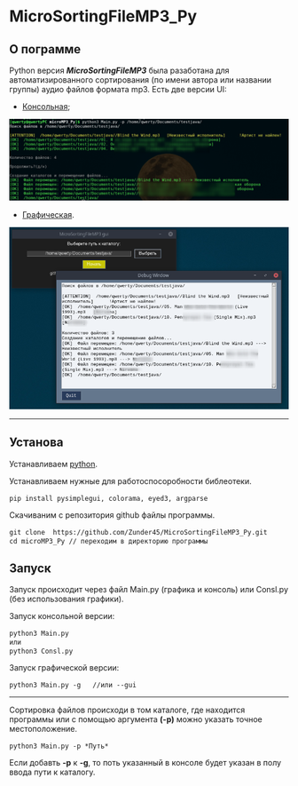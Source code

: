 # MicroSortingFileMP3_Py

## О пограмме
Python версия ___MicroSortingFileMP3___ была разаботана для автоматизированного сортирования (по имени автора или названии группы) аудио файлов формата mp3. 
Есть две версии UI: 
- [Консольная](#cl);

![console](scrshts/console.png)

- [Графическая](#gr).

![gui](scrshts/gui.png)



***
## Установа 

Устанавливаем [python](https://www.python.org/).

Устанавливаем нужные для работоспосоробности библеотеки.

```
pip install pysimplegui, colorama, eyed3, argparse 
``` 

Скачиваним с  репозитория github файлы программы.

``` 
git clone  https://github.com/Zunder45/MicroSortingFileMP3_Py.git 
cd microMP3_Py // переходим в директорию программы
```

## Запуск

Запуск происходит через файл Main.py (графика и консоль) или Consl.py  (без использования графики).


<p id="cl">Запуск консольной версии:</p>

```
python3 Main.py 
или 
python3 Consl.py  
```

<p id="gr">Запуск графической версии:</p>

```
python3 Main.py -g   //или --gui
```

***
Сортировка файлов происходи в том каталоге, где находится программы или с помощью аргумента **(-p)** можно указать точное местоположение.

```
python3 Main.py -p *Путь*
```

Если добавть **-p** к **-g**, то поть указанный в консоле будет указан в полу ввода пути к каталогу.








